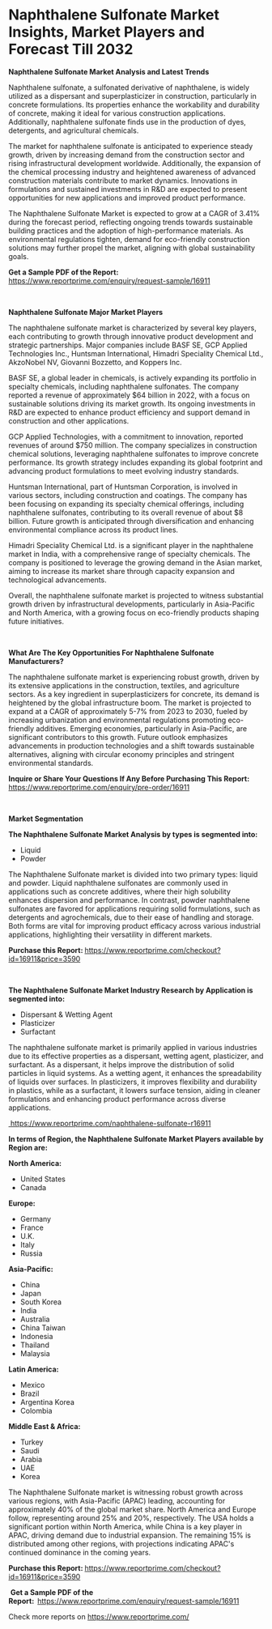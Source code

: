 <p><h1>Naphthalene Sulfonate Market Insights, Market Players and Forecast Till 2032</h1></p><p><strong>Naphthalene Sulfonate Market Analysis and Latest Trends</strong></p>
<p><p>Naphthalene sulfonate, a sulfonated derivative of naphthalene, is widely utilized as a dispersant and superplasticizer in construction, particularly in concrete formulations. Its properties enhance the workability and durability of concrete, making it ideal for various construction applications. Additionally, naphthalene sulfonate finds use in the production of dyes, detergents, and agricultural chemicals.</p><p>The market for naphthalene sulfonate is anticipated to experience steady growth, driven by increasing demand from the construction sector and rising infrastructural development worldwide. Additionally, the expansion of the chemical processing industry and heightened awareness of advanced construction materials contribute to market dynamics. Innovations in formulations and sustained investments in R&D are expected to present opportunities for new applications and improved product performance.</p><p>The Naphthalene Sulfonate Market is expected to grow at a CAGR of 3.41% during the forecast period, reflecting ongoing trends towards sustainable building practices and the adoption of high-performance materials. As environmental regulations tighten, demand for eco-friendly construction solutions may further propel the market, aligning with global sustainability goals.</p></p>
<p><strong>Get a Sample PDF of the Report:&nbsp;</strong> <a href="https://www.reportprime.com/enquiry/request-sample/16911?utm_campaign=3084&utm_medium=2&utm_source=Github&utm_content=ia&utm_term=18032025&utm_id=naphthalene-sulfonate">https://www.reportprime.com/enquiry/request-sample/16911</a></p>
<p>&nbsp;</p>
<p><strong>Naphthalene Sulfonate Major Market Players</strong></p>
<p><p>The naphthalene sulfonate market is characterized by several key players, each contributing to growth through innovative product development and strategic partnerships. Major companies include BASF SE, GCP Applied Technologies Inc., Huntsman International, Himadri Speciality Chemical Ltd., AkzoNobel NV, Giovanni Bozzetto, and Koppers Inc.</p><p>BASF SE, a global leader in chemicals, is actively expanding its portfolio in specialty chemicals, including naphthalene sulfonates. The company reported a revenue of approximately $64 billion in 2022, with a focus on sustainable solutions driving its market growth. Its ongoing investments in R&D are expected to enhance product efficiency and support demand in construction and other applications.</p><p>GCP Applied Technologies, with a commitment to innovation, reported revenues of around $750 million. The company specializes in construction chemical solutions, leveraging naphthalene sulfonates to improve concrete performance. Its growth strategy includes expanding its global footprint and advancing product formulations to meet evolving industry standards.</p><p>Huntsman International, part of Huntsman Corporation, is involved in various sectors, including construction and coatings. The company has been focusing on expanding its specialty chemical offerings, including naphthalene sulfonates, contributing to its overall revenue of about $8 billion. Future growth is anticipated through diversification and enhancing environmental compliance across its product lines.</p><p>Himadri Speciality Chemical Ltd. is a significant player in the naphthalene market in India, with a comprehensive range of specialty chemicals. The company is positioned to leverage the growing demand in the Asian market, aiming to increase its market share through capacity expansion and technological advancements.</p><p>Overall, the naphthalene sulfonate market is projected to witness substantial growth driven by infrastructural developments, particularly in Asia-Pacific and North America, with a growing focus on eco-friendly products shaping future initiatives.</p></p>
<p>&nbsp;</p>
<p><strong>What Are The Key Opportunities For Naphthalene Sulfonate Manufacturers?</strong></p>
<p><p>The naphthalene sulfonate market is experiencing robust growth, driven by its extensive applications in the construction, textiles, and agriculture sectors. As a key ingredient in superplasticizers for concrete, its demand is heightened by the global infrastructure boom. The market is projected to expand at a CAGR of approximately 5-7% from 2023 to 2030, fueled by increasing urbanization and environmental regulations promoting eco-friendly additives. Emerging economies, particularly in Asia-Pacific, are significant contributors to this growth. Future outlook emphasizes advancements in production technologies and a shift towards sustainable alternatives, aligning with circular economy principles and stringent environmental standards.</p></p>
<p><strong>Inquire or Share Your Questions If Any Before Purchasing This Report:</strong> <a href="https://www.reportprime.com/enquiry/pre-order/16911?utm_campaign=3084&utm_medium=2&utm_source=Github&utm_content=ia&utm_term=18032025&utm_id=naphthalene-sulfonate">https://www.reportprime.com/enquiry/pre-order/16911</a></p>
<p>&nbsp;</p>
<p><strong>Market Segmentation</strong></p>
<p><strong>The Naphthalene Sulfonate Market Analysis by types is segmented into:</strong></p>
<p><ul><li>Liquid</li><li>Powder</li></ul></p>
<p><p>The Naphthalene Sulfonate market is divided into two primary types: liquid and powder. Liquid naphthalene sulfonates are commonly used in applications such as concrete additives, where their high solubility enhances dispersion and performance. In contrast, powder naphthalene sulfonates are favored for applications requiring solid formulations, such as detergents and agrochemicals, due to their ease of handling and storage. Both forms are vital for improving product efficacy across various industrial applications, highlighting their versatility in different markets.</p></p>
<p><strong>Purchase this Report:&nbsp;</strong><a href="https://www.reportprime.com/checkout?id=16911&price=3590&utm_campaign=3084&utm_medium=2&utm_source=Github&utm_content=ia&utm_term=18032025&utm_id=naphthalene-sulfonate">https://www.reportprime.com/checkout?id=16911&price=3590</a></p>
<p>&nbsp;</p>
<p><strong>The Naphthalene Sulfonate Market Industry Research by Application is segmented into:</strong></p>
<p><ul><li>Dispersant & Wetting Agent</li><li>Plasticizer</li><li>Surfactant</li></ul></p>
<p><p>The naphthalene sulfonate market is primarily applied in various industries due to its effective properties as a dispersant, wetting agent, plasticizer, and surfactant. As a dispersant, it helps improve the distribution of solid particles in liquid systems. As a wetting agent, it enhances the spreadability of liquids over surfaces. In plasticizers, it improves flexibility and durability in plastics, while as a surfactant, it lowers surface tension, aiding in cleaner formulations and enhancing product performance across diverse applications.</p></p>
<p><a href="https://www.reportprime.com/naphthalene-sulfonate-r16911?utm_campaign=3084&utm_medium=2&utm_source=Github&utm_content=ia&utm_term=18032025&utm_id=naphthalene-sulfonate">&nbsp;https://www.reportprime.com/naphthalene-sulfonate-r16911</a></p>
<p><strong>In terms of Region, the Naphthalene Sulfonate Market Players available by Region are:</strong></p>
<p>
    <p> <strong> North America: </strong>
        <ul>
            <li>United States</li>
            <li>Canada</li>
        </ul>
        </p> 
    <p> <strong> Europe: </strong>
        <ul>
            <li>Germany</li>
            <li>France</li>
            <li>U.K.</li>
            <li>Italy</li>
            <li>Russia</li>
        </ul>
        </p> 
    <p> <strong> Asia-Pacific: </strong>
        <ul>
            <li>China</li>
            <li>Japan</li>
            <li>South Korea</li>
            <li>India</li>
            <li>Australia</li>
            <li>China Taiwan</li>
            <li>Indonesia</li>
            <li>Thailand</li>
            <li>Malaysia</li>
        </ul>
        </p> 
    <p> <strong> Latin America: </strong>
        <ul>
            <li>Mexico</li>
            <li>Brazil</li>
            <li>Argentina Korea</li>
            <li>Colombia</li>
        </ul>
        </p> 
    <p> <strong> Middle East & Africa: </strong>
        <ul>
            <li>Turkey</li>
            <li>Saudi</li>
            <li>Arabia</li>
            <li>UAE</li>
            <li>Korea</li>
        </ul>
    </p>
    </p>
<p><p>The Naphthalene Sulfonate market is witnessing robust growth across various regions, with Asia-Pacific (APAC) leading, accounting for approximately 40% of the global market share. North America and Europe follow, representing around 25% and 20%, respectively. The USA holds a significant portion within North America, while China is a key player in APAC, driving demand due to industrial expansion. The remaining 15% is distributed among other regions, with projections indicating APAC's continued dominance in the coming years.</p></p>
<p><strong>Purchase this Report: </strong><a href="https://www.reportprime.com/checkout?id=16911&price=3590&utm_campaign=3084&utm_medium=2&utm_source=Github&utm_content=ia&utm_term=18032025&utm_id=naphthalene-sulfonate">https://www.reportprime.com/checkout?id=16911&price=3590</a></p>
<p>&nbsp;<strong>Get a Sample PDF of the Report:&nbsp;&nbsp;</strong><a href="https://www.reportprime.com/enquiry/request-sample/16911?utm_campaign=3084&utm_medium=2&utm_source=Github&utm_content=ia&utm_term=18032025&utm_id=naphthalene-sulfonate">https://www.reportprime.com/enquiry/request-sample/16911</a></p>
<p><strong></strong></p>
<p>Check more reports on <a href="https://www.reportprime.com/?utm_campaign=3084&utm_medium=2&utm_source=Github&utm_content=ia&utm_term=18032025&utm_id=naphthalene-sulfonate">https://www.reportprime.com/</a></p>